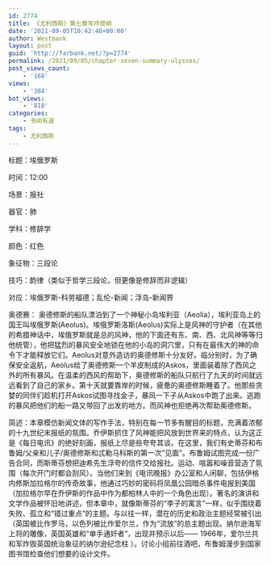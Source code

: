 ```yaml
---
id: 2774
title: 《尤利西斯》第七章写作提纲
date: '2021-09-05T10:42:46+00:00'
author: Westbank
layout: post
guid: 'http://farbank.net/?p=2774'
permalink: /2021/09/05/chapter-seven-summary-ulysses/
post_views_count:
    - '168'
views:
    - '384'
bot_views:
    - '818'
categories:
    - 书间有道
tags:
    - 尤利西斯
---
```


标题：埃俄罗斯

时间：12:00

场景：报社

器官：肺

学科：修辞学

颜色：红色

象征物：三段论

技巧：韵律（类似于哲学三段论，但更像是修辞而非逻辑）

对应：埃俄罗斯-科劳福德；乱伦-新闻；浮岛-新闻界

奥德赛： 奥德修斯的船队漂泊到了一个神秘小岛埃利亚（Aeolia），埃利亚岛上的国王叫埃俄罗斯(Aeolus)。埃俄罗斯洛斯(Aeolus)实际上是风神的守护者（在其他的希腊神话中，埃俄罗斯就是总的风神，他的下面还有东、南、西、北风神等等归他统管），他把猛烈的暴风安全地锁在他的小岛的洞穴里，只有在最伟大的神的命令下才能释放它们。Aeolus对意外造访的奥德修斯十分友好。临分别时，为了确保安全返航，Aeolus给了奥德修斯一个羊皮制成的Askos，里面装着除了西风之外的所有暴风。在温柔的西风的帮助下，奥德修斯的船队只航行了九天的时间就远远看到了自己的家乡。第十天就要靠岸的时候，疲惫的奥德修斯睡着了。他那些贪婪的同伴们趁机打开Askos试图寻找金子，暴风一下子从Askos中跑了出来。逃跑的暴风把他们的船一路又带回了出发的地方。而风神也拒绝再次帮助奥德修斯。

简述：本章模仿新闻文体的写作手法，特别在每一节多有醒目的标题，充满着浓郁的十九世纪末报纸的氛围。乔伊斯抓住了风神能把风放到世界来的特点，认为这正是《每日电讯》的绝好刻画，报纸上尽是些夸夸其谈。在这里，我们有史蒂芬和布鲁姆/父亲和儿子/奥德修斯和忒勒马科斯的第一次“见面”。布鲁姆试图完成一份广告合同，而斯蒂芬想把迪希先生浮夸的信件交给报社。运动、喧嚣和噪音营造了氛围（每次开门时都会刮风）。当他们来到《电讯晚报》办公室和人闲聊，包括伊格内修斯加拉格尔的传奇故事，他通过巧妙的密码将凤凰公园暗杀事件电报到美国（加拉格尔早在乔伊斯的作品中作为都柏林人中的一个角色出现）。著名的演讲和文学作品被怀旧地讲述，但本章中，就像斯蒂芬的“李子的寓言”一样，似乎围绕着失败、孤立和“错过重点”的主题。与以往一样，潜在的历史和政治主题经常被引出（英国被比作罗马，以色列被比作爱尔兰，作为“流放”的总主题出现。纳尔逊海军上将的雕像，英国英雄和“单手通奸者”，出现并预示以后—— 1966年，爱尔兰共和军炸毁英国统治象征的纳尔逊纪念柱 ）。讨论小组前往酒吧，布鲁姆漫步到国家图书馆检查他们想要的设计文件。